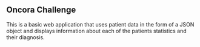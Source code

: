 ## Oncora Challenge

This is a basic web application that uses patient data in the form of a JSON object and displays information about each of the patients statistics and their diagnosis. 
